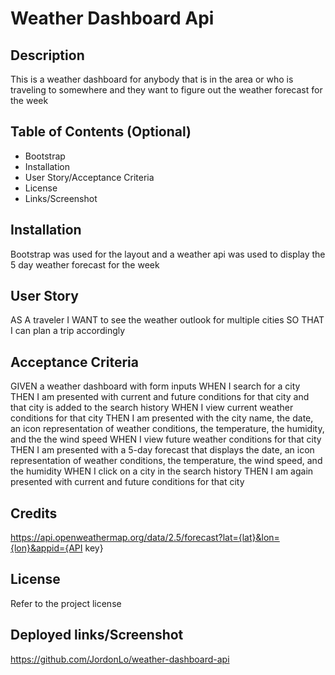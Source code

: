 # Weather Dashboard Api

## Description
This is a weather dashboard for anybody that is in the area or who is traveling 
to somewhere and they want to figure out the weather forecast for the week

## Table of Contents (Optional)

- Bootstrap
- Installation
- User Story/Acceptance Criteria
- License
- Links/Screenshot

## Installation

Bootstrap was used for the layout and a weather api was used to display the 5 day weather forecast for the week

## User Story

AS A traveler
I WANT to see the weather outlook for multiple cities
SO THAT I can plan a trip accordingly

## Acceptance Criteria

GIVEN a weather dashboard with form inputs
WHEN I search for a city
THEN I am presented with current and future conditions for that city and that city is added to the search history
WHEN I view current weather conditions for that city
THEN I am presented with the city name, the date, an icon representation of weather conditions, the temperature, the humidity, and the the wind speed
WHEN I view future weather conditions for that city
THEN I am presented with a 5-day forecast that displays the date, an icon representation of weather conditions, the temperature, the wind speed, and the humidity
WHEN I click on a city in the search history
THEN I am again presented with current and future conditions for that city

## Credits

https://api.openweathermap.org/data/2.5/forecast?lat={lat}&lon={lon}&appid={API key}

## License

Refer to the project license

## Deployed links/Screenshot

https://github.com/JordonLo/weather-dashboard-api
